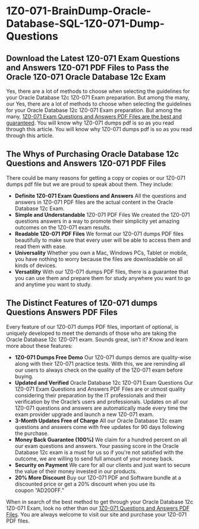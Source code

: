 # 1Z0-071-BrainDump-Oracle-Database-SQL-1Z0-071-Dump-Questions

## Download the Latest 1Z0-071 Exam Questions and Answers 1Z0-071 PDF Files to Pass the Oracle 1Z0-071 Oracle Database 12c Exam

Yes, there are a lot of methods to choose when selecting the guidelines for your Oracle Database 12c 1Z0-071 Exam preparation. But among the many, our Yes, there are a lot of methods to choose when selecting the guidelines for your Oracle Database 12c 1Z0-071 Exam preparation. But among the many, [1Z0-071 Exam Questions and Answers PDF Files are the best and guaranteed](https://authenticdumps.com/dumps/1z0-071/). You will know why 1Z0-071 dumps pdf is so as you read through this article. You will know why 1Z0-071 dumps pdf is so as you read through this article.

## The Whys of Purchasing Oracle Database 12c Questions and Answers 1Z0-071 PDF Files

There could be many reasons for getting a copy or copies or our 1Z0-071 dumps pdf file but we are proud to speak about them. They include:

* **Definite 1Z0-071 Exam Questions and Answers** All the questions and answers in 1Z0-071 PDF files are the actual content in the Oracle Database 12c Exam.
* **Simple and Understandable** 1Z0-071 PDF Files We created the 1Z0-071 questions answers in a way to promote their simplicity yet amazing outcomes on the 1Z0-071 exam results.
* **Readable 1Z0-071 PDF Files** We format our 1Z0-071 dumps PDF files beautifully to make sure that every user will be able to access them and read them with ease.
* **Universality** Whether you own a Mac, Windows PCs, Tablet or mobile, you have nothing to worry because the files are downloadable on all kinds of devices.
* **Versatility** With our 1Z0-071 dumps PDF files, there is a guarantee that you can use them and prepare them for study anywhere you want to go and anytime you want to study.
## The Distinct Features of 1Z0-071 dumps Questions Answers PDF Files
Every feature of our 1Z0-071 dumps PDF files, important of optional, is uniquely developed to meet the demands of those who are taking the Oracle Database 12c 1Z0-071 exam. Sounds great, isn’t it? Know and learn more about these features:
* **1Z0-071 Dumps Free Demo** Our 1Z0-071 dumps demos are quality-wise along with their 1Z0-071 practice tests. With this, we are reminding all our users to always check on the quality of the 1Z0-071 exam before buying.
* **Updated and Verified** Oracle Database 12c 1Z0-071 Exam Questions Our 1Z0-071 Exam Questions and Answers PDF Files are or utmost quality considering their preparation by the IT professionals and their verification by the Oracle’s users and professionals. Updates on all our 1Z0-071 questions and answers are automatically made every time the exam provider upgrade and launch a new 1Z0-071 exam.
* **3-Month Updates Free of Charge** All our Oracle Database 12c exam questions and answers come with free updates for 90 days following the purchase.
* **Money Back Guarantee (100%)** We claim for a hundred percent on all our exam questions and answers. Your passing score in the Oracle Database 12c exam is a must for us so if you're not satisfied with the outcome, we are willing to send full amount of your money back.
* **Security on Payment** We care for all our clients and just want to secure the value of their money invested in our products.
* **20% More Discount** Buy our 1Z0-071 PDF and Software bundle at a discounted price or get a 20% discount when you use its coupon “AD20OFF.”

When in search of the best method to get through your Oracle Database 12c 1Z0-071 Exam, look no other than our [1Z0-071 Questions and Answers PDF Files](https://authenticdumps.com/dumps/1z0-071/). You are always welcome to visit our site and purchase your 1Z0-071 PDF files.
